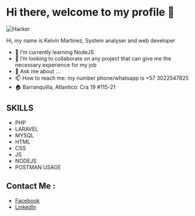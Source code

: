 # Hi there, welcome to my profile 👋

![Hacker](https://github.com/KelvinMR1997/KelvinMR1997/blob/main/img/code-debug.gif)

Hi, my name is Kelvin Martinez, System analyser and web developer

- 🌱 I’m currently learning NodeJS
- 👯 I’m looking to collaborate on any project that can give me the necessary experience for my job
- 💬 Ask me about ...
- 📫 How to reach me: my number phone/whatsapp is +57 3022547825
- 🏠 Barranquilla, Atlantico: Cra 19 #115-21

## SKILLS
- PHP
- LARAVEL
- MYSQL
- HTML
- CSS
- JS
- NODEJS
- POSTMAN USAGE


## Contact Me :
- [Facebook](https://www.facebook.com/kmr19972015)
- [LinkedIn](https://www.linkedin.com/in/kelvin-martinez-ramos-3817b01ab)
